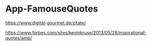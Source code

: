 # App-FamouseQuotes

https://www.digital-gourmet.de/zitate/

https://www.forbes.com/sites/kevinkruse/2013/05/28/inspirational-quotes/amp/


